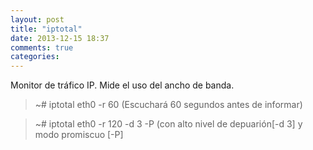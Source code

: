 ```yaml
---
layout: post
title: "iptotal"
date: 2013-12-15 18:37
comments: true
categories: 
---
```

Monitor de tráfico IP. Mide el uso del ancho de banda.

>~# iptotal eth0 -r 60 (Escuchará 60 segundos antes de informar)

>~# iptotal eth0 -r 120 -d 3 -P  (con alto nivel de depuarión[-d 3] y modo promiscuo [-P]

